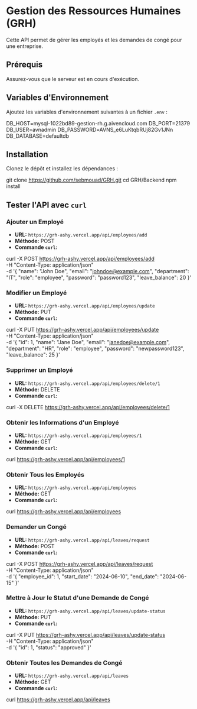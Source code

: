 
# Gestion des Ressources Humaines (GRH)

Cette API permet de gérer les employés et les demandes de congé pour une entreprise.

## Prérequis

Assurez-vous que le serveur est en cours d'exécution.

## Variables d'Environnement

Ajoutez les variables d'environnement suivantes à un fichier `.env` :

DB_HOST=mysql-1022bd89-gestion-rh.g.aivencloud.com
DB_PORT=21379
DB_USER=avnadmin
DB_PASSWORD=AVNS_e6LuKtqbRUj82Gv1JNn
DB_DATABASE=defaultdb

## Installation

Clonez le dépôt et installez les dépendances :

git clone https://github.com/sebmouad/GRH.git
cd GRH/Backend
npm install

## Tester l'API avec `curl`

### Ajouter un Employé

- **URL:** `https://grh-ashy.vercel.app/api/employees/add`
- **Méthode:** POST
- **Commande `curl`:**

curl -X POST https://grh-ashy.vercel.app/api/employees/add \
-H "Content-Type: application/json" \
-d '{
  "name": "John Doe",
  "email": "johndoe@example.com",
  "department": "IT",
  "role": "employee",
  "password": "password123",
  "leave_balance": 20
}'

### Modifier un Employé

- **URL:** `https://grh-ashy.vercel.app/api/employees/update`
- **Méthode:** PUT
- **Commande `curl`:**

curl -X PUT https://grh-ashy.vercel.app/api/employees/update \
-H "Content-Type: application/json" \
-d '{
  "id": 1,
  "name": "Jane Doe",
  "email": "janedoe@example.com",
  "department": "HR",
  "role": "employee",
  "password": "newpassword123",
  "leave_balance": 25
}'

### Supprimer un Employé

- **URL:** `https://grh-ashy.vercel.app/api/employees/delete/1`
- **Méthode:** DELETE
- **Commande `curl`:**

curl -X DELETE https://grh-ashy.vercel.app/api/employees/delete/1

### Obtenir les Informations d'un Employé

- **URL:** `https://grh-ashy.vercel.app/api/employees/1`
- **Méthode:** GET
- **Commande `curl`:**

curl https://grh-ashy.vercel.app/api/employees/1

### Obtenir Tous les Employés

- **URL:** `https://grh-ashy.vercel.app/api/employees`
- **Méthode:** GET
- **Commande `curl`:**

curl https://grh-ashy.vercel.app/api/employees

### Demander un Congé

- **URL:** `https://grh-ashy.vercel.app/api/leaves/request`
- **Méthode:** POST
- **Commande `curl`:**

curl -X POST https://grh-ashy.vercel.app/api/leaves/request \
-H "Content-Type: application/json" \
-d '{
  "employee_id": 1,
  "start_date": "2024-06-10",
  "end_date": "2024-06-15"
}'

### Mettre à Jour le Statut d'une Demande de Congé

- **URL:** `https://grh-ashy.vercel.app/api/leaves/update-status`
- **Méthode:** PUT
- **Commande `curl`:**

curl -X PUT https://grh-ashy.vercel.app/api/leaves/update-status \
-H "Content-Type: application/json" \
-d '{
  "id": 1,
  "status": "approved"
}'

### Obtenir Toutes les Demandes de Congé

- **URL:** `https://grh-ashy.vercel.app/api/leaves`
- **Méthode:** GET
- **Commande `curl`:**

curl https://grh-ashy.vercel.app/api/leaves
